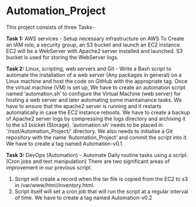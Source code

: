 # Automation_Project
This project consists of three Tasks-

**Task 1:** AWS services - Setup necessary infrastructure on AWS 
To Create an IAM role, a security group, an S3 bucket and launch an EC2 instance.
EC2 will be a WebServer with Apache2 server installed and launched. 
S3 bucket is used for storing the WebServer logs. 

**Task 2:** Linux, scripting, web servers and Git -	Write a Bash script to automate the installation of a web server (Any packages in general) on a Linux machine and host the code on GitHub with the appropriate tag.
Once the virtual machine (VM) is set up, We have to create an automation script named ‘automation.sh’ to configure the Virtual Machine (web server) for hosting a web server and later automating some maintainance tasks. 
We have to ensure that the apache2 server is running and it restarts automatically in case the EC2 instance reboots.
We have to create a backup of Apache2 server logs by compressing the logs directory and archiving it to the s3 bucket (Storage).
‘automation.sh’ needs to be placed in '/root/Automation_Project/' directory.
We also needs to initialise a Git repository with the name ‘Automation_Project’ and commit the script into it. 
We have to create a tag named Automation-v0.1  

**Task 3:** DevOps  (Automation) - Automate Daily routine tasks using a script. (Cron jobs and text manipulation)
There are two significant areas of improvement in our previous script.
1. Script will create a record when the tar file is copied from the EC2 to s3 in /var/www/html/inventory.html.
2. Script itself will set a cron job that will run the script at a regular interval of time.
We have to create a tag named Automation-v0.2  
